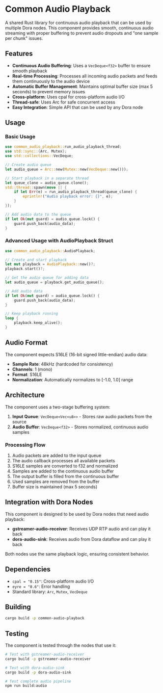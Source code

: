 # Common Audio Playback

A shared Rust library for continuous audio playback that can be used by multiple Dora nodes. This component provides smooth, continuous audio streaming with proper buffering to prevent audio dropouts and "one sample per chunk" issues.

## Features

- **Continuous Audio Buffering**: Uses a `VecDeque<f32>` buffer to ensure smooth playback
- **Real-time Processing**: Processes all incoming audio packets and feeds them continuously to the audio device
- **Automatic Buffer Management**: Maintains optimal buffer size (max 5 seconds) to prevent memory issues
- **Cross-platform**: Uses cpal for cross-platform audio I/O
- **Thread-safe**: Uses Arc<Mutex> for safe concurrent access
- **Easy Integration**: Simple API that can be used by any Dora node

## Usage

### Basic Usage

```rust
use common_audio_playback::run_audio_playback_thread;
use std::sync::{Arc, Mutex};
use std::collections::VecDeque;

// Create audio queue
let audio_queue = Arc::new(Mutex::new(VecDeque::new()));

// Start playback in a separate thread
let queue_clone = audio_queue.clone();
std::thread::spawn(move || {
    if let Err(e) = run_audio_playback_thread(queue_clone) {
        eprintln!("Audio playback error: {}", e);
    }
});

// Add audio data to the queue
if let Ok(mut guard) = audio_queue.lock() {
    guard.push_back(audio_data);
}
```

### Advanced Usage with AudioPlayback Struct

```rust
use common_audio_playback::AudioPlayback;

// Create and start playback
let mut playback = AudioPlayback::new()?;
playback.start()?;

// Get the audio queue for adding data
let audio_queue = playback.get_audio_queue();

// Add audio data
if let Ok(mut guard) = audio_queue.lock() {
    guard.push_back(audio_data);
}

// Keep playback running
loop {
    playback.keep_alive();
}
```

## Audio Format

The component expects S16LE (16-bit signed little-endian) audio data:

- **Sample Rate**: 48kHz (hardcoded for consistency)
- **Channels**: 1 (mono)
- **Format**: S16LE
- **Normalization**: Automatically normalizes to [-1.0, 1.0] range

## Architecture

The component uses a two-stage buffering system:

1. **Input Queue**: `VecDeque<Vec<u8>>` - Stores raw audio packets from the source
2. **Audio Buffer**: `VecDeque<f32>` - Stores normalized, continuous audio samples

### Processing Flow

1. Audio packets are added to the input queue
2. The audio callback processes all available packets
3. S16LE samples are converted to f32 and normalized
4. Samples are added to the continuous audio buffer
5. The output buffer is filled from the continuous buffer
6. Used samples are removed from the buffer
7. Buffer size is maintained (max 5 seconds)

## Integration with Dora Nodes

This component is designed to be used by Dora nodes that need audio playback:

- **gstreamer-audio-receiver**: Receives UDP RTP audio and can play it back
- **dora-audio-sink**: Receives audio from Dora dataflow and can play it back

Both nodes use the same playback logic, ensuring consistent behavior.

## Dependencies

- `cpal = "0.15"`: Cross-platform audio I/O
- `eyre = "0.6"`: Error handling
- Standard library: `Arc`, `Mutex`, `VecDeque`

## Building

```bash
cargo build -p common-audio-playback
```

## Testing

The component is tested through the nodes that use it:

```bash
# Test with gstreamer-audio-receiver
cargo build -p gstreamer-audio-receiver

# Test with dora-audio-sink  
cargo build -p dora-audio-sink

# Test complete audio pipeline
npm run build:audio
```
